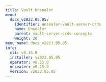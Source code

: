 ```yaml
---
title: Vault Unsealer
menu:
  docs_v2023.05.05:
    identifier: unsealer-vault-server-crds
    name: Unsealer
    parent: vault-server-crds-concepts
    weight: 20
menu_name: docs_v2023.05.05
info:
  cli: v0.15.0
  installer: v2023.05.05
  operator: v0.15.0
  unsealer: v0.15.0
  version: v2023.05.05
---
```


